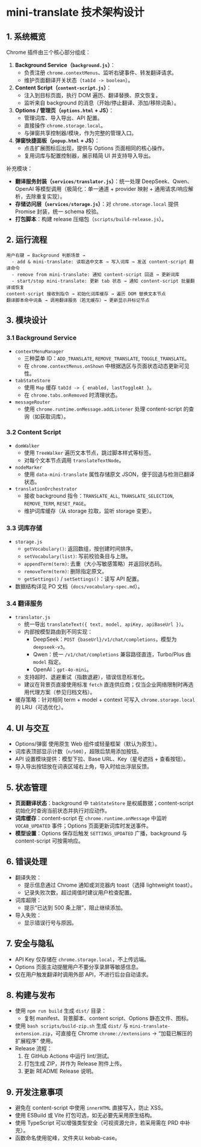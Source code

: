 # mini-translate 技术架构设计

## 1. 系统概览
Chrome 插件由三个核心部分组成：
1. **Background Service（`background.js`）**：
   - 负责注册 `chrome.contextMenus`、监听右键事件、转发翻译请求。
   - 维护页面翻译开关状态（`tabId -> boolean`）。
2. **Content Script（`content-script.js`）**：
   - 注入到目标页面，执行 DOM 遍历、翻译替换、原文恢复。
   - 监听来自 background 的消息（开始/停止翻译、添加/移除词条）。
3. **Options / 管理页（`options.html` + JS）**：
   - 管理词库、导入导出、API 配置。
   - 直接操作 `chrome.storage.local`。
   - 与弹窗共享控制器/模块，作为完整的管理入口。
4. **弹窗快捷面板（`popup.html` + JS）**：
   - 点击扩展图标后出现，提供与 Options 页面相同的核心操作。
   - 复用词库与配置控制器，展示精简 UI 并支持导入导出。

补充模块：
- **翻译服务封装（`services/translator.js`）**：统一处理 DeepSeek、Qwen、OpenAI 等模型调用（极简化：单一通道 + provider 映射 + 通用请求/响应解析，去除重复实现）。
- **存储访问层（`services/storage.js`）**：对 `chrome.storage.local` 提供 Promise 封装，统一 schema 校验。
- **打包脚本**：构建 release 压缩包（`scripts/build-release.js`）。

## 2. 运行流程
```
用户右键 → Background 判断场景 →
  - add & mini-translate: 读取选中文本 → 写入词库 → 发送 content-script 翻译命令
  - remove from mini-translate: 通知 content-script 回退 → 更新词库
  - start/stop mini-translate: 更新 tab 状态 → 通知 content-script 批量翻译或恢复
content-script 接收到指令 → 初始化词库缓存 → 遍历 DOM 替换文本节点
翻译脚本命中词条 → 调用翻译服务（若无缓存）→ 更新显示并标记节点
```

## 3. 模块设计
### 3.1 Background Service
- `contextMenuManager`
  - 三种菜单 ID：`ADD_TRANSLATE`, `REMOVE_TRANSLATE`, `TOGGLE_TRANSLATE`。
  - 在 `chrome.contextMenus.onShown` 中根据选区与页面状态动态更新可见性。
- `tabStateStore`
  - 使用 `Map` 缓存 `tabId -> { enabled, lastToggleAt }`。
  - 在 `chrome.tabs.onRemoved` 时清理状态。
- `messageRouter`
  - 使用 `chrome.runtime.onMessage.addListener` 处理 content-script 的查询（如获取词库）。

### 3.2 Content Script
- `domWalker`
  - 使用 `TreeWalker` 遍历文本节点，跳过脚本样式等标签。
  - 对每个文本节点调用 `translateTextNode`。
- `nodeMarker`
  - 使用 `data-mini-translate` 属性存储原文 JSON，便于回退与检测已翻译状态。
- `translationOrchestrator`
  - 接收 background 指令：`TRANSLATE_ALL`, `TRANSLATE_SELECTION`, `REMOVE_TERM`, `RESET_PAGE`。
  - 维护词库缓存（从 storage 拉取，监听 storage 变更）。

### 3.3 词库存储
- `storage.js`
  - `getVocabulary()`: 返回数组，按创建时间排序。
  - `setVocabulary(list)`: 写前校验条目与上限。
  - `appendTerm(term)`: 去重（大小写敏感策略）并返回状态码。
  - `removeTerm(term)`: 删除指定原文。
  - `getSettings()` / `setSettings()`：读写 API 配置。
- 数据结构详见 PO 文档（`docs/vocabulary-spec.md`）。

### 3.4 翻译服务
- `translator.js`
  - 统一导出 `translateText({ text, model, apiKey, apiBaseUrl })`。
  - 内部按模型路由到不同实现：
    - DeepSeek：`POST {baseUrl}/v1/chat/completions`，模型为 `deepseek-v3`。
    - Qwen：统一 `/v1/chat/completions` 兼容路径直连，Turbo/Plus 由 `model` 指定。
    - OpenAI：`gpt-4o-mini`。
  - 支持超时、退避重试（指数退避），错误信息标准化。
  - 建议在背景页直接使用标准 `fetch` 直连供应商；仅当企业网络限制时再选用代理方案（参见归档文档）。
- 缓存策略：针对相同 term + model + context 可写入 `chrome.storage.local` 的 LRU（可选优化）。

## 4. UI 与交互
- Options/弹窗 使用原生 Web 组件或轻量框架（默认为原生）。
- 词库表顶部显示计数（`n/500`），超限后禁用添加按钮。
- API 设置模块提供：模型下拉、Base URL、Key（星号遮挡 + 查看按钮）。
- 导入导出按钮放在词表区域右上角，导入时给出浮层反馈。

## 5. 状态管理
- **页面翻译状态**：background 中 `tabStateStore` 是权威数据；content-script 初始化时查询当前状态并执行对应动作。
- **词库缓存**：content-script 在 `chrome.runtime.onMessage` 中监听 `VOCAB_UPDATED` 事件；Options 页面更新词库时发送事件。
- **模型设置**：Options 保存后触发 `SETTINGS_UPDATED` 广播，background 与 content-script 可按需响应。

## 6. 错误处理
- 翻译失败：
  - 提示信息通过 Chrome 通知或浏览器内 toast（选择 lightweight toast）。
  - 记录失败次数，超过阈值时建议用户检查配置。
- 词库超限：
  - 提示“已达到 500 条上限”，阻止继续添加。
- 导入失败：
  - 显示错误行号与原因。

## 7. 安全与隐私
- API Key 仅存储在 `chrome.storage.local`，不上传远端。
- Options 页面主动提醒用户不要分享录屏等敏感信息。
- 仅在用户触发翻译时调用外部 API，不进行后台自动请求。

## 8. 构建与发布
- 使用 `npm run build` 生成 `dist/` 目录：
  - 复制 manifest、背景脚本、content script、Options 静态文件、图标。
- 使用 `bash scripts/build-zip.sh` 生成 `dist/` 与 `mini-translate-extension.zip`，可直接在 Chrome `chrome://extensions` → “加载已解压的扩展程序” 使用。
- Release 流程：
  1. 在 GitHub Actions 中运行 lint/测试。
  2. 打包生成 ZIP，并作为 Release 附件上传。
  3. 更新 README Release 说明。

## 9. 开发注意事项
- 避免在 content-script 中使用 `innerHTML` 直接写入，防止 XSS。
- 使用 ESBuild 或 Vite 打包可选，如无必要先采用原生结构。
- 使用 TypeScript 可以增强类型安全（可视资源允许，若采用需在 PRD 中补充）。
- 函数命名使用驼峰，文件夹以 kebab-case。
